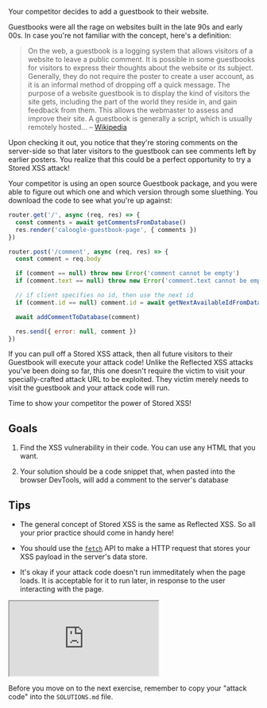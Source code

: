 Your competitor decides to add a guestbook to their website.

Guestbooks were all the rage on websites built in the late 90s and early 00s. In case you're not familiar with the concept, here's a definition:

> On the web, a guestbook is a logging system that allows visitors of a website to leave a public comment. It is possible in some guestbooks for visitors to express their thoughts about the website or its subject. Generally, they do not require the poster to create a user account, as it is an informal method of dropping off a quick message. The purpose of a website guestbook is to display the kind of visitors the site gets, including the part of the world they reside in, and gain feedback from them. This allows the webmaster to assess and improve their site. A guestbook is generally a script, which is usually remotely hosted... – [Wikipedia](https://en.wikipedia.org/wiki/Guestbook)

Upon checking it out, you notice that they're storing comments on the server-side so that later visitors to the guestbook can see comments left by earlier posters. You realize that this could be a perfect opportunity to try a Stored XSS attack!

Your competitor is using an open source Guestbook package, and you were able to figure out which one and which version through some sluething. You download the code to see what you're up against:

```js
router.get('/', async (req, res) => {
  const comments = await getCommentsFromDatabase()
  res.render('caloogle-guestbook-page', { comments })
})

router.post('/comment', async (req, res) => {
  const comment = req.body

  if (comment == null) throw new Error('comment cannot be empty')
  if (comment.text == null) throw new Error('comment.text cannot be empty')

  // if client specifies no id, then use the next id
  if (comment.id == null) comment.id = await getNextAvailableIdFromDatabase()

  await addCommentToDatabase(comment)

  res.send({ error: null, comment })
})
```

If you can pull off a Stored XSS attack, then all future visitors to their Guestbook will execute your attack code! Unlike the Reflected XSS attacks you've been doing so far, this one doesn't require the victim to visit your specially-crafted attack URL to be exploited. They victim merely needs to visit the guestbook and your attack code will run.

Time to show your competitor the power of Stored XSS!

## Goals

1. Find the XSS vulnerability in their code. You can use any HTML that you want.

1. Your solution should be a code snippet that, when pasted into the browser DevTools, will add a comment to the server's database

## Tips

- The general concept of Stored XSS is the same as Reflected XSS. So all your prior practice should come in handy here!

- You should use the [`fetch`](https://developer.mozilla.org/en-US/docs/Web/API/Fetch_API) API to make a HTTP request that stores your XSS payload in the server's data store.

- It's okay if your attack code doesn't run immeditately when the page loads. It is acceptable for it to run later, in response to the user interacting with the page.

<iframe src='http://localhost:4170'></iframe>

Before you move on to the next exercise, remember to copy your "attack code" into the `SOLUTIONS.md` file.
